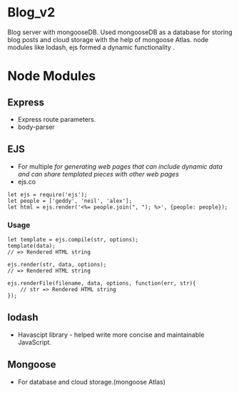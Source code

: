 # Blog_v2
Blog server with mongooseDB. Used mongooseDB as a database for storing blog posts and cloud storage with the help of mongoose Atlas. node modules like lodash, ejs formed a dynamic functionality .

# Node Modules


## Express
- Express route parameters.
- body-parser

## EJS
- For multiple *for generating web pages that can include dynamic data and can share templated pieces with other web pages*
- ejs.co



```
let ejs = require('ejs');
let people = ['geddy', 'neil', 'alex'];
let html = ejs.render('<%= people.join(", "); %>', {people: people});
```

### Usage
```
let template = ejs.compile(str, options);
template(data);
// => Rendered HTML string

ejs.render(str, data, options);
// => Rendered HTML string

ejs.renderFile(filename, data, options, function(err, str){
    // str => Rendered HTML string
});
```

## lodash
-  Havascipt library - helped  write more concise and maintainable JavaScript.

## Mongoose
- For database and cloud storage.(mongoose Atlas)

